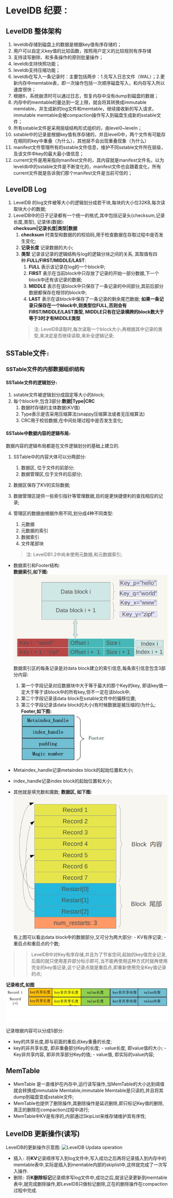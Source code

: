 # LevelDB 纪要`：`

## LevelDB 整体架构

1. leveldb存储到磁盘上的数据是根据key值有序存储的；
2. 用户可以自定义key值的比较函数，按照用户定义的比较规则有序存储
3. 支持读写删除、和多条操作的原则批量操作；
4. leveldb支持快照功能；
5. leveldb支持压缩功能；
6. leveldb在写入一条记录时：主要包括两步：1.先写入日志文件（WAL）；2.更新内存中memtable表，即一次操作包括一次顺序磁盘写入，和内存写入所以速度很快；
7. 根据6，系统崩溃时可以通过日志，恢复内存中没有dump到磁盘的数据；
8. 内存中的memtable的量达到一定上限，就会将其转换成immutable memtable，并生成新的log文件和memtable，继续接收新的写入请求，immutable memtable会被compaction操作写入到磁盘生成新的sstable文件；
9. 所有sstable文件是采用层级结构形式组织的，由level0~leveln；
10. sstable中的记录是根据key值有序存储的，并且level0中，两个文件有可能存在相同的key中重叠（为什么），其他层不会出现重叠现象（为什么）
11. manifest文件管理所有的sstable文件信息，维护不同sstable文件所在层级，及该文件中key的最大最小值信息；
12. current文件是用来指向manifest文件的，其内容就是manifest文件名，以为leveldb中的sstable文件是不断变化的，manifest文件也会跟着变化，所有current文件就是告诉我们那个manifest文件是当前可信的；

## LevelDB Log

1. LevelDB 的log文件被等大小的逻辑划分成若干块,每块的大小位32KB,每次读取块大小的数据;
2. LevelDB中的日子记录都有一个统一的格式,其中包括记录头(checksum,记录长度,类型), 记录体(数据):  
   **checksum|记录长度|类型|数据**
   1. **checksum** 时类型和数据的的校验码,用于检查数据在存取过程中是否发生变化;
   2. **记录长度** 记录数据的大小;
   3. **类型** 记录该记录的逻辑结构与log的逻辑分块之间的关系, 其取值有四种:**FULL/FIRST/MIDDLE/LAST**:
      1. **FULL** 表示该记录在log的一个block中;
      2. **FIRST** 表示在当前block中只存放了记录的开始一部分数据,下一个block中还有该记录的数据;
      3. **MIDDLE** 表示在该block中只保存了一条记录的中间部分,其前后部分数据都保存在相邻的block中;
      4. **LAST** 表示在该block中保存了一条记录的剩余尾巴数据;
       **如果一条记录只保存在一个block中,则类型位FULL,否则会有FIRST/MIDDLE/LAST类型, MIDDLE只有在记录横跨的block数大于等于3时才有MIDDLE类型**
      > 注: LevelDB读取时,每次读取一个block大小,再根据其中记录的类型,来决定是否继续读取,来补全逻辑记录;

## SSTable文件`:`

### SSTable文件的内部数据组织结构  

#### SSTable文件的逻辑划分`:`

1. sstable文件被逻辑划分成固定等大小的block;
2. 每个block中,包含3部分:**数据|Type|CRC**
   1. 数据时存储的主体数据(KV值)
   2. Type表示是否采用压缩算法(snappy压缩算法或者无压缩算法)
   3. CRC用于校验数据,在中间处理过程中是否发生变化;

#### SSTable中数据内容的逻辑布局`:`

数据内容的逻辑布局都是在文件逻辑划分的基础上建立的.

1. SSTable中的内容大体可以分两部分:

   1. 数据区, 位于文件的前部分;
   2. 数据管理区,位于文件的后部分;
2. 数据区保存了KV的实际数据;
3. 数据管理区提供一些索引指针等管理数据,目的是更快捷便利的查找相应的记录;
4. 管理区的数据由根据作用不同,划分成4种不同类型:
   1. 元数据
   2. 元数据的索引
   3. 数据索引
   4. 文件尾部块
   > 注: LevelDB1.2中尚未使用元数据,和元数据索引;

* 数据索引和Footer结构:  
   **数据索引,如下图:**
![data index](pictures/data_index.jpg#pic_center "数据索引")
数据索引区的每条记录是对data block建立的索引信息,每条索引信息包含3部分内容:

   1. 第一个字段记录对应数据块中大于等于最大的那个Key的key, 即该key值一定大于等于该block中的所有key,但不一定在该block中;
   2. 第二个字段记录该data block在sstable文件中的偏移位置;
   3. 第三个字段记录该data block的大小(有时候数据是被压缩的)为什么;  
   **Footer,如下图:**  
![sstable footer](pictures/sstable_footer.png#pic_center "sstable 尾部结构")

* Metaindex_handle记录metaindex block的起始位置和大小;
* index_handle记录index block的起始位置和大小;
* 其他就是填充数和魔数;
   **数据区, 如下图:**
![data context](pictures/data_context.png#pic_center "data block 数据的内容")
   有上图可以看出data block中的数据部分,又可分为两大部分:
      - KV有序记录;
      - 重启点和重启点的个数;

>> LevelDB中对Key有序存储,并且为了节省空间,起始的key值完全记录,后面的就只使用差异部分标示即可,当不能再使用这种方式时就再使用完全的key值记录,这个记录点就是重启点,即重新使用完全Key值记录的点;

   **记录格式,如图**
![record format](pictures/record_format.png#pic_center "record format")

记录根据内容可以分成5部分:

* key的共享长度,即与前面的重启点key重叠的长度;
* key的非共享长度, 即非重叠部分Key的长度;
      - value长度, 即value值的大小;
      - Key非共享内容, 即非共享部分Key的值;
      - value值, 即实际的value内容;

## MemTable

* MemTable 是一直维护在内存中,运行读写操作,当MemTable的大小达到阈值就会转换成immutable Memtable,immutable Memtable是只读的,并且将其dump到磁盘变成sstable文件;
* MemTable也提供了删除操作,其删除操作是延迟删除,即只标记Key值的删除,真正的删除在compaction过程中进行;
* MemTable中KV是有序的,内部通过SkipList来维存储维护其有序性;

## LevelDB 更新操作(读写)

LevelDB的更新操作示意图:
![LevelDB Updata operation](picture/leveldb_update.png)

* 插入`:`
   将**KV**记录顺序写入到log文件中,写入成功之后再将记录插入到内存中的memtable表中,实际是插入到memtable内部的skiplist中,这样就完成了一次写入操作.
* 删除`:`
   将**K删除标记**记录顺序写log文件中,成功之后,就该记录更新到memtable表中,就完成删除操作,即LevelDB只做标记删除,正在的删除操作在compaction过程中完成.
